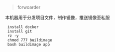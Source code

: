 >forwoarder

本机器用于分发项目文件，制作镜像，推送镜像至私服


```
 install docker
 install git
 rz -y 
 chmod 777 buildimage
 bash buildimage app
```
